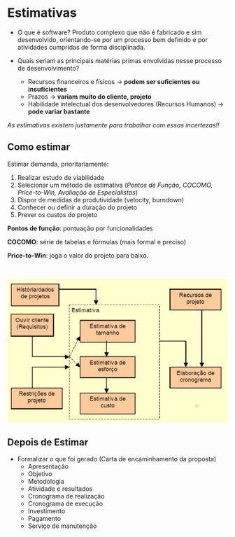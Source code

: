 # Estimativas

* O que é software?
Produto complexo que não é fabricado e sim desenvolvido, orientando-se por um processo bem definido e por atividades cumpridas de forma disciplinada.

* Quais seriam as principais matérias primas envolvidas nesse processo de desenvolvimento?
  * Recursos financeiros e físicos -> **podem ser suficientes ou insuficientes**
  * Prazos -> **variam muito do cliente, projeto**
  * Habilidade intelectual dos desenvolvedores (Recursos Humanos) -> **pode variar bastante**

*As estimativas existem justamente para trabalhar com essas incertezas!!*

## Como estimar
Estimar demanda, prioritariamente:
1. Realizar estudo de viabilidade
2. Selecionar um método de estimativa (*Pontos de Função, COCOMO, Price-to-Win, Avaliação de Especialistas*)
3. Dispor de medidas de produtividade (velocity, burndown)
4. Conhecer ou definir a duração do projeto
5. Prever os custos do projeto

**Pontos de função**: pontuação por funcionalidades

**COCOMO**: série de tabelas e fórmulas (mais formal e preciso)

**Price-to-Win**: joga o valor do projeto para baixo.

<br>

![Estimativa](../imagens/estimativa.png)

## Depois de Estimar
* Formalizar o que foi gerado (Carta de encaminhamento da proposta)
  * Apresentação
  * Objetivo
  * Metodologia
  * Atividade e resultados
  * Cronograma de realização
  * Cronograma de execução
  * Investimento
  * Pagamento
  * Serviço de manutenção
